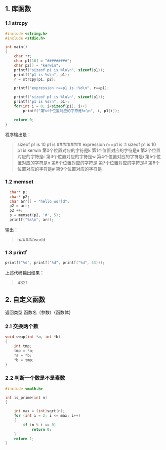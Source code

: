 ## 1. 库函数
### 1.1 strcpy

```c
#include <string.h>
#include <stdio.h>

int main()
{
    char *r;
    char p1[10] = "#########";
    char p2[] = "kerwin";
    printf("sizeof p1 is %lu\n", sizeof(p1));
    printf("p1 is %s\n", p1);
    r = strcpy(p1, p2);

    printf("expression r==p1 is :%d\n", r==p1);

    printf("sizeof p1 is %lu\n", sizeof(p1));
    printf("p1 is %s\n", p1);
    for(int i = 0; i<sizeof(p1); i++)
        printf("第%d个位置对应的字符是%c\n", i, p1[i]);

    return 0;
}
```

程序输出是：

>sizeof p1 is 10
>p1 is #########
>expression r==p1 is :1
>sizeof p1 is 10
>p1 is kerwin
>第0个位置对应的字符是k
>第1个位置对应的字符是e
>第2个位置对应的字符是r
>第3个位置对应的字符是w
>第4个位置对应的字符是i
>第5个位置对应的字符是n
>第6个位置对应的字符是
>第7个位置对应的字符是#
>第8个位置对应的字符是#
>第9个位置对应的字符是

### 1.2 memset

```c
  char* p;
  char* p2;
  char arr[] = "hello world";
  p2 = arr;
  p2 ++;
  p = memset(p2, '#', 5);
  printf("%s\n", arr);
```

输出：

>h#####world

### 1.3 printf

```c
printf("%d", printf("%d", printf("%d", 43)));
```

上述代码输出结果：

> 4321

## 2. 自定义函数

返回类型  函数名（参数）{函数体}

### 2.1 交换两个数

```c
void swap(int *a, int *b)
{
    int tmp;
    tmp = *a;
    *a = *b;
    *b = tmp;
}
```

### 2.2 判断一个数是不是素数

```c
#include <math.h>

int is_prime(int n)
{

    int max = (int)sqrt(n);
    for (int i = 2; i <= max; i++)
    {
        if (n % i == 0)
            return 0;
    }
    return 1;
}
```

